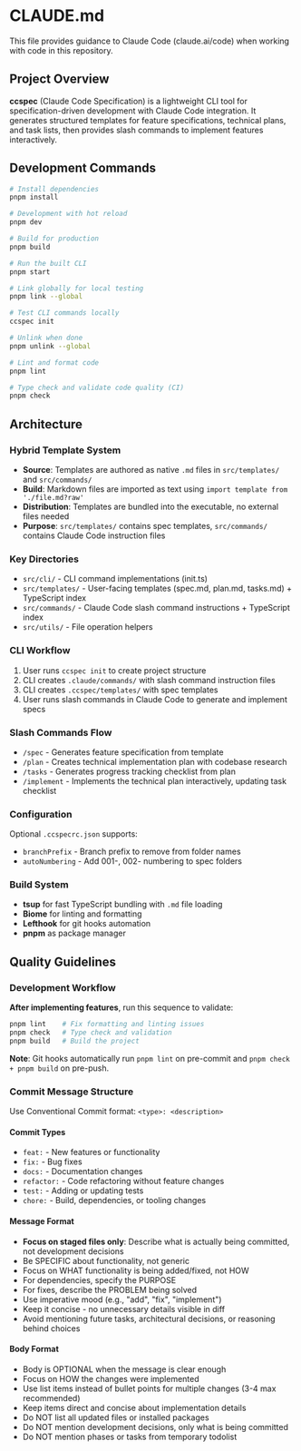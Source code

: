 # CLAUDE.md

This file provides guidance to Claude Code (claude.ai/code) when working with code in this repository.

## Project Overview

**ccspec** (Claude Code Specification) is a lightweight CLI tool for specification-driven development with Claude Code integration. It generates structured templates for feature specifications, technical plans, and task lists, then provides slash commands to implement features interactively.

## Development Commands

```bash
# Install dependencies
pnpm install

# Development with hot reload
pnpm dev

# Build for production
pnpm build

# Run the built CLI
pnpm start

# Link globally for local testing
pnpm link --global

# Test CLI commands locally
ccspec init

# Unlink when done
pnpm unlink --global

# Lint and format code
pnpm lint

# Type check and validate code quality (CI)
pnpm check
```

## Architecture

### Hybrid Template System
- **Source**: Templates are authored as native `.md` files in `src/templates/` and `src/commands/`
- **Build**: Markdown files are imported as text using `import template from './file.md?raw'`
- **Distribution**: Templates are bundled into the executable, no external files needed
- **Purpose**: `src/templates/` contains spec templates, `src/commands/` contains Claude Code instruction files

### Key Directories
- `src/cli/` - CLI command implementations (init.ts)
- `src/templates/` - User-facing templates (spec.md, plan.md, tasks.md) + TypeScript index
- `src/commands/` - Claude Code slash command instructions + TypeScript index
- `src/utils/` - File operation helpers

### CLI Workflow
1. User runs `ccspec init` to create project structure
2. CLI creates `.claude/commands/` with slash command instruction files
3. CLI creates `.ccspec/templates/` with spec templates
4. User runs slash commands in Claude Code to generate and implement specs

### Slash Commands Flow
- `/spec` - Generates feature specification from template
- `/plan` - Creates technical implementation plan with codebase research
- `/tasks` - Generates progress tracking checklist from plan
- `/implement` - Implements the technical plan interactively, updating task checklist

### Configuration
Optional `.ccspecrc.json` supports:
- `branchPrefix` - Branch prefix to remove from folder names
- `autoNumbering` - Add 001-, 002- numbering to spec folders

### Build System
- **tsup** for fast TypeScript bundling with `.md` file loading
- **Biome** for linting and formatting
- **Lefthook** for git hooks automation
- **pnpm** as package manager

## Quality Guidelines

### Development Workflow
**After implementing features**, run this sequence to validate:
```bash
pnpm lint    # Fix formatting and linting issues
pnpm check   # Type check and validation
pnpm build   # Build the project
```

**Note**: Git hooks automatically run `pnpm lint` on pre-commit and `pnpm check + pnpm build` on pre-push.

### Commit Message Structure
Use Conventional Commit format: `<type>: <description>`

#### Commit Types
- `feat:` - New features or functionality
- `fix:` - Bug fixes
- `docs:` - Documentation changes
- `refactor:` - Code refactoring without feature changes
- `test:` - Adding or updating tests
- `chore:` - Build, dependencies, or tooling changes

#### Message Format
- **Focus on staged files only**: Describe what is actually being committed, not development decisions
- Be SPECIFIC about functionality, not generic
- Focus on WHAT functionality is being added/fixed, not HOW
- For dependencies, specify the PURPOSE
- For fixes, describe the PROBLEM being solved
- Use imperative mood (e.g., "add", "fix", "implement")
- Keep it concise - no unnecessary details visible in diff
- Avoid mentioning future tasks, architectural decisions, or reasoning behind choices

#### Body Format
- Body is OPTIONAL when the message is clear enough
- Focus on HOW the changes were implemented
- Use list items instead of bullet points for multiple changes (3-4 max recommended)
- Keep items direct and concise about implementation details
- Do NOT list all updated files or installed packages
- Do NOT mention development decisions, only what is being committed
- Do NOT mention phases or tasks from temporary todolist
